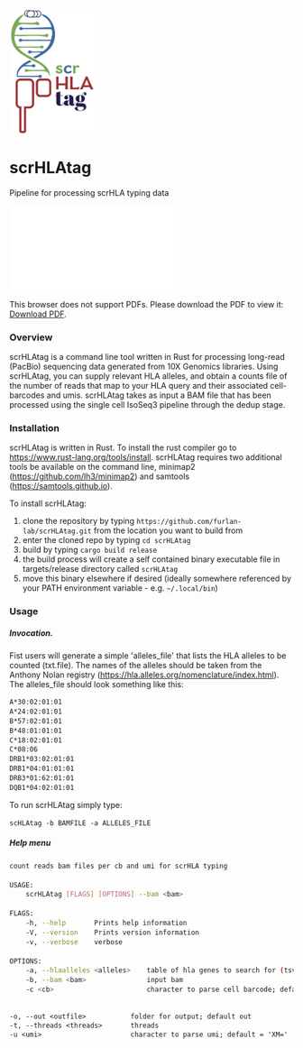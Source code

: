 <img width="150" alt="image" src="scrHLAtag.png">


#                       scrHLAtag
Pipeline for processing scrHLA typing data

<object data="https://github.com/furlan-lab/scrHLAtag/scrHLAtag.pdf" type="application/pdf" width="300px" height="500px">
    <embed src="[http://yoursite.com/the.pdf](https://github.com/furlan-lab/scrHLAtag/scrHLAtag.pdf)">
        <p>This browser does not support PDFs. Please download the PDF to view it: <a href="[http://yoursite.com/the.pdf](https://github.com/furlan-lab/scrHLAtag/scrHLAtag.pdf)">Download PDF</a>.</p>
    </embed>
</object>

### Overview

scrHLAtag is a command line tool written in Rust for processing long-read (PacBio) sequencing data generated from 10X Genomics libraries.  Using scrHLAtag, you can supply relevant HLA alleles, and obtain a counts file of the number of reads that map to your HLA query and their associated cell-barcodes and umis.  scrHLAtag takes as input a BAM file that has been processed using the single cell IsoSeq3 pipeline through the dedup stage.

### Installation

scrHLAtag is written in Rust.  To install the rust compiler go to https://www.rust-lang.org/tools/install.  scrHLAtag requires two additional tools be available on the command line, minimap2 (https://github.com/lh3/minimap2) and samtools (https://samtools.github.io). 

To install scrHLAtag:
1. clone the repository by typing `https://github.com/furlan-lab/scrHLAtag.git` from the location you want to build from
2. enter the cloned repo by typing `cd scrHLAtag`
3. build by typing `cargo build release`
4. the build process will create a self contained binary executable file in targets/release directory called `scrHLAtag`
5. move this binary elsewhere if desired (ideally somewhere referenced by your PATH environment variable - e.g. `~/.local/bin`)

### Usage

##### Invocation.

Fist users will generate a simple 'alleles_file' that lists the HLA alleles to be counted (txt.file). The names of the alleles should be taken from the Anthony Nolan registry (https://hla.alleles.org/nomenclature/index.html).  The alleles_file should look something like this:

```sh
A*30:02:01:01
A*24:02:01:01
B*57:02:01:01
B*48:01:01:01
C*18:02:01:01
C*08:06
DRB1*03:02:01:01
DRB1*04:01:01:01
DRB3*01:62:01:01
DQB1*04:02:01:01
```

To run scrHLAtag simply type:

`scHLAtag -b BAMFILE -a ALLELES_FILE`



##### Help menu

```sh
count reads bam files per cb and umi for scrHLA typing

USAGE:
    scrHLAtag [FLAGS] [OPTIONS] --bam <bam>

FLAGS:
    -h, --help       Prints help information
    -V, --version    Prints version information
    -v, --verbose    verbose

OPTIONS:
    -a, --hlaalleles <alleles>    table of hla genes to search for (tsv)
    -b, --bam <bam>               input bam
    -c <cb>                       character to parse cell barcode; default = 'CB='
    
 ```

    -o, --out <outfile>           folder for output; default out
    -t, --threads <threads>       threads
    -u <umi>                      character to parse umi; default = 'XM='

